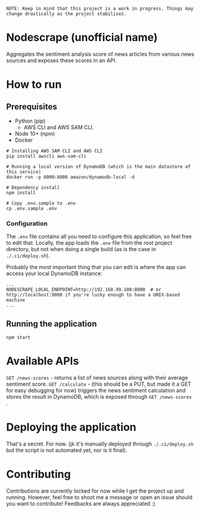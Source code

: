 ```
NOTE: Keep in mind that this project is a work in progress. Things may change drastically as the project stabilises.
```

# Nodescrape (unofficial name)
Aggregates the sentiment analysis score of news articles from various news sources and exposes these scores in an API.

# How to run
## Prerequisites
* Python (pip)
    * AWS CLI and AWS SAM CLI.
* Node 10+ (npm)
* Docker

```
# Installing AWS SAM CLI and AWS CLI
pip install awscli aws-sam-cli

# Running a local version of DynamoDB (which is the main datastore of this service)
docker run -p 8000:8000 amazon/dynamodb-local -d

# Dependency install
npm install

# Copy .env.sample to .env
cp .env.sample .env
```
### Configuration
The `.env` file contains all you need to configure this application, so feel free to edit that. Locally, the app loads the `.env` file from the root project directory, but not when doing a single build (as is the case in `./.ci/deploy.sh`).

Probably the most important thing that you can edit is where the app can access your local DynamoDB instance:
```
...
NODESCRAPE_LOCAL_ENDPOINT=http://192.168.99.100:8000  # or http://localhost:8000 if you're lucky enough to have a UNIX-based machine
...
```

## Running the application
```
npm start
```

# Available APIs
`GET /news-scores` - returns a list of news sources along with their average sentiment score.
`GET /calculate` - (this should be a PUT, but made it a GET for easy debugging for now) triggers the news sentiment calculation and stores the result in DynamoDB, which is exposed through `GET /news-scores` .

# Deploying the application
That's a secret. For now. (jk it's manually deployed through `./.ci/deploy.sh` but the script is not automated yet, nor is it final).

# Contributing
Contributions are currently locked for now while I get the project up and running. However, feel free to shoot me a message or open an issue should you want to contribute! Feedbacks are always appreciated :)